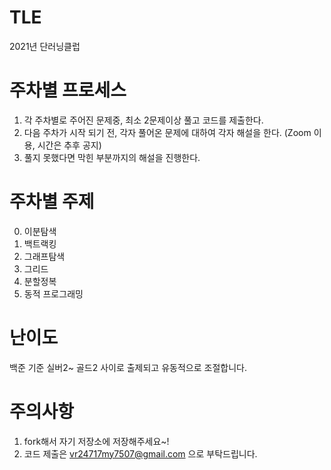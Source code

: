 # TLE
2021년 단러닝클럽
# 주차별 프로세스
1. 각 주차별로 주어진 문제중, 최소 2문제이상 풀고 코드를 제출한다.
2. 다음 주차가 시작 되기 전, 각자 풀어온 문제에 대하여 각자 해설을 한다. (Zoom 이용, 시간은 추후 공지)
3. 풀지 못했다면 막힌 부분까지의 해설을 진행한다. 
# 주차별 주제
0. 이분탐색
1. 백트랙킹
2. 그래프탐색
3. 그리드
4. 분할정복
5. 동적 프로그래밍
# 난이도
백준 기준 실버2~ 골드2 사이로 출제되고 유동적으로 조절합니다. 
# 주의사항
1. fork해서 자기 저장소에 저장해주세요~!
2. 코드 제출은 vr24717my7507@gmail.com 으로 부탁드립니다.
